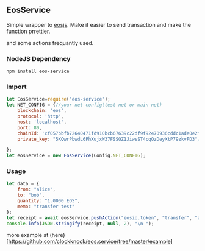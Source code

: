 ## EosService

Simple wrapper to [eosjs](https://github.com/EOSIO/eosjs). Make it easier to send transaction and make the function prrettier.

and some actions frequantly used.





### NodeJS Dependency



`npm install eos-service`



### Import

```js
let EosService=require("eos-service");
let NET_CONFIG = {//your net config(test net or main net)
    blockchain: 'eos',
    protocol: 'http',
    host: 'localhost',
    port: 80,
    chainId: 'cf057bbfb72640471fd910bcb67639c22df9f92470936cddc1ade0e2f2e7dc4f',
    private_key: "5KQwrPbwdL6PhXujxW37FSSQZ1JiwsST4cqQzDeyXtP79zkvFD3"//the private key to the actor

};
let eosService = new EosService(Config.NET_CONFIG);

```



### Usage

```js
let data = {
    from: "alice",
    to: "bob",
    quantity: "1.0000 EOS",
    memo: "transfer test"
};
let receipt = await eosService.pushAction("eosio.token", "transfer", "alice", data);
console.info(JSON.stringify(receipt, null, 2), "\n ");

```
more example at (here)[https://github.com/clockknock/eos.service/tree/master/example]
